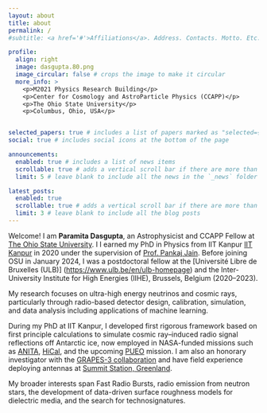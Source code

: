 ```yaml
---
layout: about
title: about
permalink: /
#subtitle: <a href='#'>Affiliations</a>. Address. Contacts. Motto. Etc.

profile:
  align: right
  image: dasgupta.80.png
  image_circular: false # crops the image to make it circular
  more_info: >
    <p>M2021 Physics Research Building</p>
    <p>Center for Cosmology and AstroParticle Physics (CCAPP)</p>
    <p>The Ohio State University</p>
    <p>Columbus, Ohio, USA</p>


selected_papers: true # includes a list of papers marked as "selected={true}"
social: true # includes social icons at the bottom of the page

announcements:
  enabled: true # includes a list of news items
  scrollable: true # adds a vertical scroll bar if there are more than 3 news items
  limit: 5 # leave blank to include all the news in the `_news` folder

latest_posts:
  enabled: true
  scrollable: true # adds a vertical scroll bar if there are more than 3 new posts items
  limit: 3 # leave blank to include all the blog posts
---
```

Welcome! I am **Paramita Dasgupta**, an Astrophysicist and CCAPP Fellow at [The Ohio State University](https://ccapp.osu.edu/people/dasgupta.80). I I earned my PhD in Physics from IIT Kanpur [IIT Kanpur](https://www.iitk.ac.in) in 2020 under the supervision of [Prof. Pankaj Jain](https://home.iitk.ac.in/~pkjain/home.html). Before joining OSU in January 2024, I was a postdoctoral fellow at the [Université Libre de Bruxelles (ULB)] (https://www.ulb.be/en/ulb-homepage) and the Inter-University Institute for High Energies (IIHE), Brussels, Belgium (2020–2023).

My research focuses on ultra-high energy neutrinos and cosmic rays, particularly through radio-based detector design, calibration, simulation, and data analysis including applications of machine learning. 

During my PhD at IIT Kanpur, I developed first rigorous framework based on first principle calculations to simulate cosmic ray–induced radio signal reflections off Antarctic ice, now employed in NASA-funded missions such as [ANITA](https://en.wikipedia.org/wiki/Antarctic_Impulsive_Transient_Antenna), [HiCal](https://arxiv.org/abs/1801.08909), and the upcoming [PUEO](https://heasarc.gsfc.nasa.gov/docs/heasarc/missions/pueo.html) mission. I am also an honorary investigator with the [GRAPES-3 collaboration](https://www.tifr.res.in/~grapes/) and have field experience deploying antennas at [Summit Station, Greenland](https://www.geosummit.org/).  

My broader interests span Fast Radio Bursts, radio emission from neutron stars, the development of data-driven surface roughness models for dielectric media, and the search for technosignatures.


